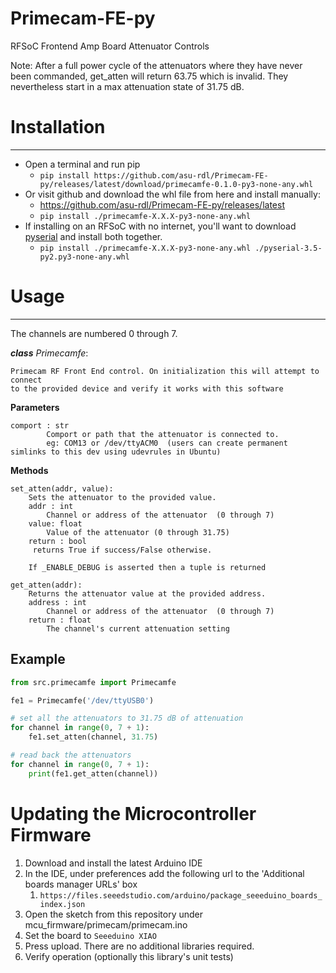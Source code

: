 # Primecam-FE-py
RFSoC Frontend Amp Board Attenuator Controls

Note: After a full power cycle of the attenuators where they have never been commanded, get_atten will return 63.75 which is invalid. They nevertheless start in a max attenuation state of 31.75 dB.

# Installation
____
* Open a terminal and run pip
  * `pip install https://github.com/asu-rdl/Primecam-FE-py/releases/latest/download/primecamfe-0.1.0-py3-none-any.whl`
* Or visit github and download the whl file from here and install manually:
  * https://github.com/asu-rdl/Primecam-FE-py/releases/latest
  * `pip install ./primecamfe-X.X.X-py3-none-any.whl`
* If installing on an RFSoC with no internet, you'll want to download [pyserial](https://pypi.org/project/pyserial/#files)
and install both together.
  * `pip install ./primecamfe-X.X.X-py3-none-any.whl ./pyserial-3.5-py2.py3-none-any.whl`

    
# Usage
_______
The channels are numbered 0 through 7.


***class*** *Primecamfe*:
```
Primecam RF Front End control. On initialization this will attempt to connect
to the provided device and verify it works with this software
```
**Parameters** 
```
comport : str
        Comport or path that the attenuator is connected to.
        eg: COM13 or /dev/ttyACM0  (users can create permanent simlinks to this dev using udevrules in Ubuntu)
```
**Methods**
```
set_atten(addr, value):
    Sets the attenuator to the provided value.
    addr : int
        Channel or address of the attenuator  (0 through 7)
    value: float 
        Value of the attenuator (0 through 31.75)
    return : bool
     returns True if success/False otherwise.

    If _ENABLE_DEBUG is asserted then a tuple is returned

get_atten(addr):
    Returns the attenuator value at the provided address.
    address : int
        Channel or address of the attenuator  (0 through 7)
    return : float
        The channel's current attenuation setting
```


## Example

```python
from src.primecamfe import Primecamfe

fe1 = Primecamfe('/dev/ttyUSB0')

# set all the attenuators to 31.75 dB of attenuation
for channel in range(0, 7 + 1):
    fe1.set_atten(channel, 31.75)

# read back the attenuators
for channel in range(0, 7 + 1):
    print(fe1.get_atten(channel))
```

# Updating the Microcontroller Firmware
1. Download and install the latest Arduino IDE
1. In the IDE, under preferences add the following url to the 'Additional boards manager URLs' box
   1. `https://files.seeedstudio.com/arduino/package_seeeduino_boards_index.json`
1. Open the sketch from this repository under mcu_firmware/primecam/primecam.ino
1. Set the board to `Seeeduino XIAO`
1. Press upload. There are no additional libraries required.
1. Verify operation (optionally this library's unit tests)
